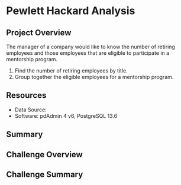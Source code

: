 # Pewlett Hackard Analysis

## Project Overview
The manager of a company would like to know the number of retiring employees and those employees that are eligible to 
participate in a mentorship program.

1. Find the number of retiring employees by title.
2. Group together the eligible employees for a mentorship program.

## Resources
- Data Source: 
- Software: pdAdmin 4 v6, PostgreSQL 13.6

## Summary

  
## Challenge Overview


## Challenge Summary
